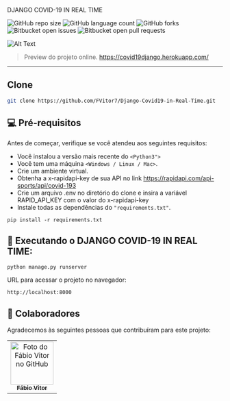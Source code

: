  DJANGO COVID-19 IN REAL TIME

![GitHub repo size](https://img.shields.io/github/repo-size/fvitor7/Django-Covid19-in-Real-Time?style=for-the-badge)
![GitHub language count](https://img.shields.io/github/languages/count/FVitor7/Django-Covid19-in-Real-Time?style=for-the-badge)
![GitHub forks](https://img.shields.io/github/forks/FVitor7/Django-Covid19-in-Real-Time?style=for-the-badge)
![Bitbucket open issues](https://img.shields.io/bitbucket/issues/FVitor7/DDjango-Covid19-in-Real-Time?style=for-the-badge)
![Bitbucket open pull requests](https://img.shields.io/bitbucket/pr-raw/FVitor7/Django-Covid19-in-Real-Time?style=for-the-badge)



![Alt Text](https://github.com/FVitor7/Django-Covid19-in-Real-Time/raw/main/README_FILES/gif_01.gif)

> Preview do projeto online.
> https://covid19django.herokuapp.com/


---

## Clone
```bash
git clone https://github.com/FVitor7/Django-Covid19-in-Real-Time.git
```

## 💻 Pré-requisitos

Antes de começar, verifique se você atendeu aos seguintes requisitos:

* Você instalou a versão mais recente do `<Python3">`
* Você tem uma máquina `<Windows / Linux / Mac>`.
* Crie um ambiente virtual.
* Obtenha a x-rapidapi-key de sua API no link https://rapidapi.com/api-sports/api/covid-193
* Crie um arquivo .env no diretório do clone e insira a variável RAPID_API_KEY com o valor do x-rapidapi-key
* Instale todas as dependências do `"requirements.txt"`.

```
pip install -r requirements.txt
```
## 🚀 Executando o DJANGO COVID-19 IN REAL TIME:

```
python manage.py runserver
```
URL para acessar o projeto no navegador:

```
http://localhost:8000
````

## 🤝 Colaboradores

Agradecemos às seguintes pessoas que contribuíram para este projeto:

<table>
  <tr>
    <td align="center">
      <a href="https://github.com/FVitor7">
        <img src="https://avatars2.githubusercontent.com/u/48036134?s=460&u=83e0e7eb1fe80c60164e6c9561a6174874c3b3da&v=4" width="100px;" alt="Foto do Fábio Vitor no GitHub"/><br>
        <sub>
          <b>Fábio Vitor</b>
        </sub>
      </a>
    </td>
    
  </tr>
</table>
